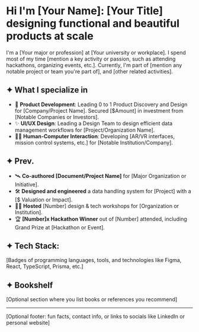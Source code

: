 # Hi I'm [Your Name]: [Your Title] designing functional and beautiful products at scale

I'm a [Your major or profession] at [Your university or workplace]. I spend most of my time [mention a key activity or passion, such as attending hackathons, organizing events, etc.]. Currently, I'm part of [mention any notable project or team you're part of], and [other related activities].

## ✦ What I specialize in
- 🚀 **Product Development**: Leading 0 to 1 Product Discovery and Design for [Company/Project Name]. Secured [$Amount] in investment from [Notable Companies or Investors].
- ✨ **UI/UX Design**: Leading a Design Team to design efficient data management workflows for [Project/Organization Name].
- 👨‍💻 **Human-Computer Interaction**: Developing [AR/VR interfaces, mission control systems, etc.] for [Notable Institution/Company].

## ✦ Prev.
- 🛰 **Co-authored [Document/Project Name]** for [Major Organization or Initiative].
- 🛠 **Designed and engineered** a data handling system for [Project] with a [$ Valuation or Impact].
- 🧑‍🏫 **Hosted** [Number] design & tech workshops for [Organization or Institution].
- 🏆 **[Number]x Hackathon Winner** out of [Number] attended, including Grand Prize at [Hackathon or Event].

## ✦ Tech Stack:
[Badges of programming languages, tools, and technologies like Figma, React, TypeScript, Prisma, etc.]

## ✦ Bookshelf
[Optional section where you list books or references you recommend]

---
[Optional footer: fun facts, contact info, or links to socials like LinkedIn or personal website]
